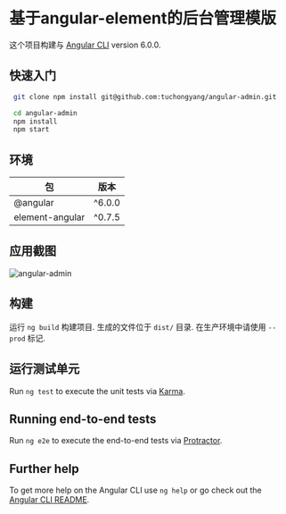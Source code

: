 # 基于angular-element的后台管理模版

这个项目构建与 [Angular CLI](https://github.com/angular/angular-cli) version 6.0.0.

## 快速入门
```bash
 git clone npm install git@github.com:tuchongyang/angular-admin.git

 cd angular-admin
 npm install
 npm start
```
## 环境

| 包 | 版本 |
| ------- | ------- |
| @angular | ^6.0.0 |
| element-angular | ^0.7.5 |

## 应用截图
![angular-admin](./assets/images/screen-1.jpg?raw=true)

## 构建

运行 `ng build` 构建项目. 生成的文件位于 `dist/` 目录. 在生产环境中请使用 `--prod` 标记.

## 运行测试单元

Run `ng test` to execute the unit tests via [Karma](https://karma-runner.github.io).

## Running end-to-end tests

Run `ng e2e` to execute the end-to-end tests via [Protractor](http://www.protractortest.org/).

## Further help

To get more help on the Angular CLI use `ng help` or go check out the [Angular CLI README](https://github.com/angular/angular-cli/blob/master/README.md).
